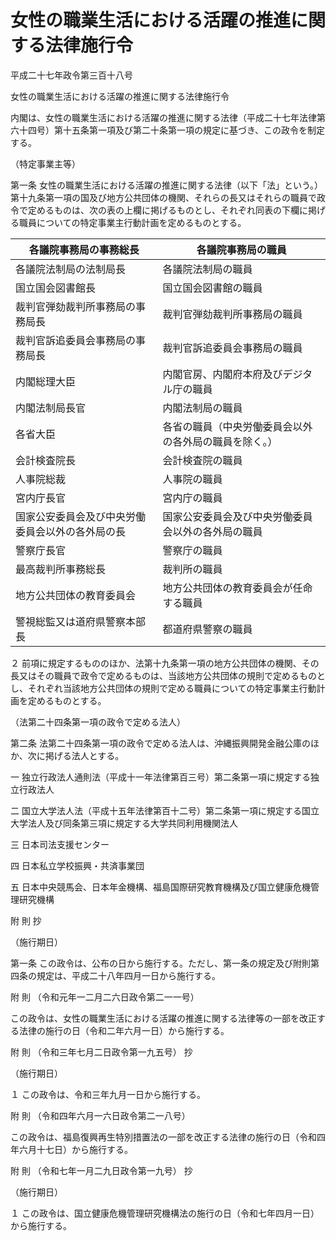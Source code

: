 # 女性の職業生活における活躍の推進に関する法律施行令

平成二十七年政令第三百十八号

女性の職業生活における活躍の推進に関する法律施行令

内閣は、女性の職業生活における活躍の推進に関する法律（平成二十七年法律第六十四号）第十五条第一項及び第二十条第一項の規定に基づき、この政令を制定する。

（特定事業主等）

第一条 女性の職業生活における活躍の推進に関する法律（以下「法」という。）第十九条第一項の国及び地方公共団体の機関、それらの長又はそれらの職員で政令で定めるものは、次の表の上欄に掲げるものとし、それぞれ同表の下欄に掲げる職員についての特定事業主行動計画を定めるものとする。

各議院事務局の事務総長 | 各議院事務局の職員  
---|---  
各議院法制局の法制局長 | 各議院法制局の職員  
国立国会図書館長 | 国立国会図書館の職員  
裁判官弾劾裁判所事務局の事務局長 | 裁判官弾劾裁判所事務局の職員  
裁判官訴追委員会事務局の事務局長 | 裁判官訴追委員会事務局の職員  
内閣総理大臣 | 内閣官房、内閣府本府及びデジタル庁の職員  
内閣法制局長官 | 内閣法制局の職員  
各省大臣 | 各省の職員（中央労働委員会以外の各外局の職員を除く。）  
会計検査院長 | 会計検査院の職員  
人事院総裁 | 人事院の職員  
宮内庁長官 | 宮内庁の職員  
国家公安委員会及び中央労働委員会以外の各外局の長 | 国家公安委員会及び中央労働委員会以外の各外局の職員  
警察庁長官 | 警察庁の職員  
最高裁判所事務総長 | 裁判所の職員  
地方公共団体の教育委員会 | 地方公共団体の教育委員会が任命する職員  
警視総監又は道府県警察本部長 | 都道府県警察の職員  
  
２ 前項に規定するもののほか、法第十九条第一項の地方公共団体の機関、その長又はその職員で政令で定めるものは、当該地方公共団体の規則で定めるものとし、それぞれ当該地方公共団体の規則で定める職員についての特定事業主行動計画を定めるものとする。

（法第二十四条第一項の政令で定める法人）

第二条 法第二十四条第一項の政令で定める法人は、沖縄振興開発金融公庫のほか、次に掲げる法人とする。

一 独立行政法人通則法（平成十一年法律第百三号）第二条第一項に規定する独立行政法人

二 国立大学法人法（平成十五年法律第百十二号）第二条第一項に規定する国立大学法人及び同条第三項に規定する大学共同利用機関法人

三 日本司法支援センター

四 日本私立学校振興・共済事業団

五 日本中央競馬会、日本年金機構、福島国際研究教育機構及び国立健康危機管理研究機構

附 則 抄

（施行期日）

第一条 この政令は、公布の日から施行する。ただし、第一条の規定及び附則第四条の規定は、平成二十八年四月一日から施行する。

附 則 （令和元年一二月二六日政令第二一一号）

この政令は、女性の職業生活における活躍の推進に関する法律等の一部を改正する法律の施行の日（令和二年六月一日）から施行する。

附 則 （令和三年七月二日政令第一九五号） 抄

（施行期日）

１ この政令は、令和三年九月一日から施行する。

附 則 （令和四年六月一六日政令第二一八号）

この政令は、福島復興再生特別措置法の一部を改正する法律の施行の日（令和四年六月十七日）から施行する。

附 則 （令和七年一月二九日政令第一九号） 抄

（施行期日）

１ この政令は、国立健康危機管理研究機構法の施行の日（令和七年四月一日）から施行する。
